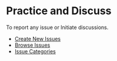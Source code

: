 # Practice and Discuss 
To report any issue or Initiate discussions.

* [Create New Issues](https://github.com/DiSCoBGU/practice/issues/new)
* [Browse Issues](https://github.com/DiSCoBGU/practice/issues)
* [Issue Categories](https://github.com/DiSCoBGU/practice/labels)
